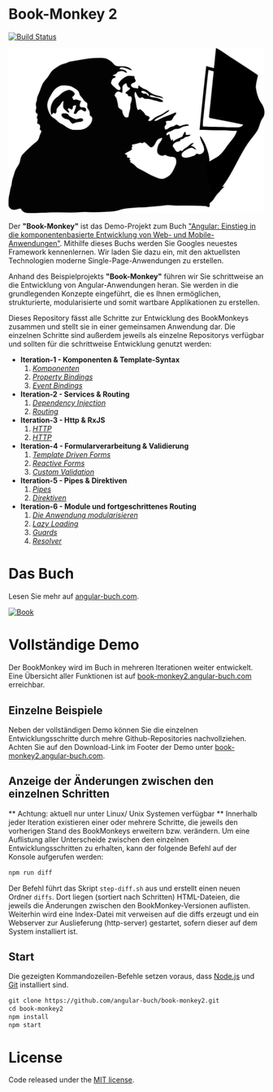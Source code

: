 # Book-Monkey 2
[![Build Status](https://travis-ci.org/angular-buch/book-monkey2.svg)](https://travis-ci.org/angular-buch/book-monkey2)

[![Monkey](src/assets/images/monkey-thinking.png)](http://book-monkey2.angular-buch.com/)

Der __"Book-Monkey"__ ist das Demo-Projekt zum Buch ["Angular: Einstieg in die komponentenbasierte Entwicklung von Web- und Mobile-Anwendungen"](https://angular-buch.com/).
Mithilfe dieses Buchs werden Sie Googles neuestes Framework kennenlernen.
Wir laden Sie dazu ein, mit den aktuellsten Technologien moderne Single-Page-Anwendungen zu erstellen.

Anhand des Beispielprojekts __"Book-Monkey"__ führen wir Sie schrittweise an die Entwicklung von Angular-Anwendungen heran. Sie werden in die grundlegenden Konzepte eingeführt, die es Ihnen ermöglichen, strukturierte, modularisierte und somit wartbare Applikationen zu erstellen.

Dieses Repository fässt alle Schritte zur Entwicklung des BookMonkeys zusammen und stellt sie in einer gemeinsamen Anwendung dar.
Die einzelnen Schritte sind außerdem jeweils als einzelne Repositorys verfügbar und sollten für die schrittweise Entwicklung genutzt werden:


* __Iteration-1 - Komponenten & Template-Syntax__
  1. _[Komponenten](https://book-monkey2.angular-buch.com/iteration-1/components)_
  2. _[Property Bindings](https://book-monkey2.angular-buch.com/iteration-1/property-bindings)_
  3. _[Event Bindings](https://book-monkey2.angular-buch.com/iteration-1/event-bindings)_
* __Iteration-2 - Services & Routing__
  1. _[Dependency Injection](https://book-monkey2.angular-buch.com/iteration-2/di)_
  2. _[Routing](https://book-monkey2.angular-buch.com/iteration-2/navigation)_
* __Iteration-3 - Http & RxJS__
  1. _[HTTP](https://book-monkey2.angular-buch.com/iteration-3/http)_
  2. _[HTTP](https://book-monkey2.angular-buch.com/iteration-3/rxjs)_
* __Iteration-4 - Formularverarbeitung & Validierung__
  1. _[Template Driven Forms](https://book-monkey2.angular-buch.com/iteration-4/template-driven-forms)_
  2. _[Reactive Forms](https://book-monkey2.angular-buch.com/iteration-4/reactive-forms)_
  3. _[Custom Validation](https://book-monkey2.angular-buch.com/iteration-4/custom-validation)_
* __Iteration-5 - Pipes & Direktiven__
  1. _[Pipes](https://book-monkey2.angular-buch.com/iteration-5/pipes)_
  2. _[Direktiven](https://book-monkey2.angular-buch.com/iteration-5/directives)_
* __Iteration-6 - Module und fortgeschrittenes Routing__
  1. _[Die Anwendung modularisieren](https://book-monkey2.angular-buch.com/iteration-6/modules)_
  2. _[Lazy Loading](https://book-monkey2.angular-buch.com/iteration-6/lazy-loading)_
  3. _[Guards](https://book-monkey2.angular-buch.com/iteration-6/guards)_
  4. _[Resolver](https://book-monkey2.angular-buch.com/iteration-6/resolver)_


# Das Buch

Lesen Sie mehr auf [angular-buch.com](https://angular-buch.com/).

[![Book](https://angular-buch.com/angular-buch_small.png)](https://angular-buch.com/)


# Vollständige Demo

Der BookMonkey wird im Buch in mehreren Iterationen weiter entwickelt.  
Eine Übersicht aller Funktionen ist auf [book-monkey2.angular-buch.com](http://book-monkey2.angular-buch.com/) erreichbar.

## Einzelne Beispiele

Neben der vollständigen Demo können Sie die einzelnen Entwicklungsschritte durch mehre Github-Repositories nachvollziehen.
Achten Sie auf den Download-Link im Footer der Demo unter [book-monkey2.angular-buch.com](http://book-monkey2.angular-buch.com/).


## Anzeige der Änderungen zwischen den einzelnen Schritten

** Achtung: aktuell nur unter Linux/ Unix Systemen verfügbar **
Innerhalb jeder Iteration existieren einer oder mehrere Schritte, die jeweils den vorherigen Stand des BookMonkeys erweitern bzw. verändern.
Um eine Auflistung aller Unterscheide zwischen den einzelnen Entwicklungsschritten zu erhalten, kann  der folgende Befehl auf der Konsole aufgerufen werden:

```bash
npm run diff
```

Der Befehl führt das Skript `step-diff.sh` aus und erstellt einen neuen Ordner `diffs`.
Dort liegen (sortiert nach Schritten) HTML-Dateien, die jeweils die Änderungen zwischen den BookMonkey-Versionen auflisten.
Weiterhin wird eine Index-Datei mit verweisen auf die diffs erzeugt und ein Webserver zur Auslieferung (http-server) gestartet, sofern dieser auf dem System installiert ist.

## Start

Die gezeigten Kommandozeilen-Befehle setzen voraus, dass [Node.js](https://nodejs.org/) und [Git](https://git-scm.com/) installiert sind. 

```
git clone https://github.com/angular-buch/book-monkey2.git
cd book-monkey2
npm install
npm start
```

# License
Code released under the [MIT license](https://opensource.org/licenses/MIT).
